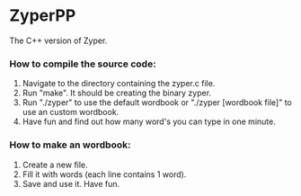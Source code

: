 # ZyperPP
The C++ version of Zyper.

### How to compile the source code:
1. Navigate to the directory containing the zyper.c file.
2. Run "make". It should be creating the binary zyper.
3. Run "./zyper" to use the default wordbook or "./zyper [wordbook file]" to use an custom wordbook.
4. Have fun and find out how many word's you can type in one minute.

### How to make an wordbook:
1. Create a new file.
2. Fill it with words (each line contains 1 word).
3. Save and use it. Have fun.
